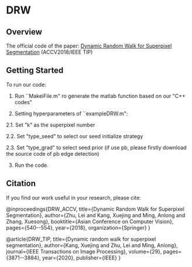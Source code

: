 # DRW
## Overview
The official code of the paper: [Dynamic Random Walk for Superpixel Segmentation][arxiv] (ACCV2018/IEEE TIP)

## Getting Started
To run our code:

1. Run ``MakeiFile.m" ro generate the matlab function based on our "C++ codes"

2. Setting hyperparameters of ``exampleDRW.m":

2.1. Set "k" as the superpixel number

2.2. Set "type_seed" to select our seed initialize strategy

2.3. Set "type_grad" to select seed prior (if use pb, please firstly download the source code of pb edge detection)

3. Run the code.


## Citation

If you find our work useful in your research, please cite:

@inproceedings{DRW_ACCV,
  title={Dynamic Random Walk for Superpixel Segmentation},
  author={Zhu, Lei and Kang, Xuejing and Ming, Anlong and Zhang, Xuesong},
  booktitle={Asian Conference on Computer Vision},
  pages={540--554},
  year={2018},
  organization={Springer}
}

@article{DRW_TIP,
  title={Dynamic random walk for superpixel segmentation},
  author={Kang, Xuejing and Zhu, Lei and Ming, Anlong},
  journal={IEEE Transactions on Image Processing},
  volume={29},
  pages={3871--3884},
  year={2020},
  publisher={IEEE}
}

[arxiv]: https://ieeexplore.ieee.org/abstract/document/8967213/

